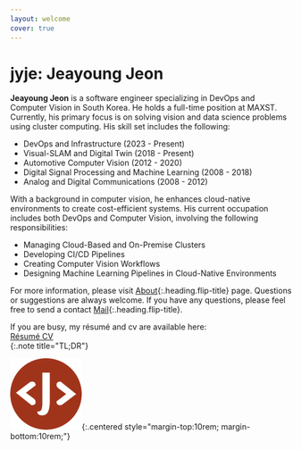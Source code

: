 ```yaml
---
layout: welcome
cover: true
---
```

# jyje: Jeayoung Jeon

**Jeayoung Jeon** is a software engineer specializing in DevOps and Computer Vision in South Korea. He holds a full-time position at MAXST. Currently, his primary focus is on solving vision and data science problems using cluster computing. His skill set includes the following:

- DevOps and Infrastructure (2023 - Present)
- Visual-SLAM and Digital Twin (2018 - Present)
- Automotive Computer Vision (2012 - 2020)
- Digital Signal Processing and Machine Learning (2008 - 2018)
- Analog and Digital Communications (2008 - 2012)

<!-- **The annual interval stands for the focused duration of his full efforts*
{:.faded} -->
With a background in computer vision, he enhances cloud-native environments to create cost-efficient systems. His current occupation includes both DevOps and Computer Vision, involving the following responsibilities:

- Managing Cloud-Based and On-Premise Clusters
- Developing CI/CD Pipelines
- Creating Computer Vision Workflows
- Designing Machine Learning Pipelines in Cloud-Native Environments

For more information, please visit [About]{:.heading.flip-title} page. Questions or suggestions are always welcome. If you have any questions, please feel free to send a contact [Mail]{:.heading.flip-title}.

<!-- Top -->
<div>
    If you are busy, my résumé and cv are available here:
    <div>
        <a href="/about/resume/" class="btn btn-sm btn-primary mt1">
            <small class="icon-file-pdf"></small>
            Résumé
        </a>
        <a href="/about/cv/" class="btn btn-sm btn-primary mt1">
            <small class="icon-file-pdf"></small>
            CV
        </a>
    </div>
</div>
{:.note title="TL;DR"}



![Logo of this site](assets/icons/icon-128x128.png){:.centered style="margin-top:10rem; margin-bottom:10rem;"}

[About]: about/ "my-profile --verbose"
[Résumé]: about/resume/ "my-profile resume"
[Curriculum Vitae]: about/cv/ "my-profile cv"
[CV]: about/cv/ "my-profile cv"
[Works]: works/
[Articles]: articles/
[Blog]: blog/
[MAXST]: https://www.linkedin.com/company/maxst/ "LinkedIn profile of MAXST Co., Ltd."

[Mail]: mailto:jyjeon@outlook.com?subject=To&nbsp;Jeayoung&nbsp;Jeon

<!-- Exec server -->
<!-- bundle exec jekyll s -->
